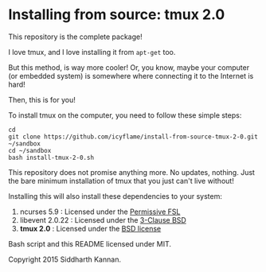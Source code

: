 # Installing from source: tmux 2.0

This repository is the complete package!

I love tmux, and I love installing it from `apt-get` too.

But this method, is way more cooler! Or, you know, maybe your computer (or embedded
system) is somewhere where connecting it to the Internet is hard! 

Then, this is for you!

To install tmux on the computer, you need to follow these simple steps:

```shell
cd
git clone https://github.com/icyflame/install-from-source-tmux-2-0.git ~/sandbox
cd ~/sandbox
bash install-tmux-2-0.sh
```

This repository does not promise anything more. No updates, nothing. Just the bare minimum installation
of tmux that you just can't live without!

Installing this will also install these dependencies to your system:

1. ncurses 5.9 : Licensed under the [Permissive FSL](http://en.wikipedia.org/wiki/Permissive_free_software_licence)
2. libevent 2.0.22 : Licensed under the [3-Clause BSD](http://libevent.org/LICENSE.txt)
3. **tmux 2.0** : Licensed under the [BSD license](http://en.wikipedia.org/wiki/BSD_licenses)

Bash script and this README licensed under MIT.

Copyright 2015 Siddharth Kannan.

